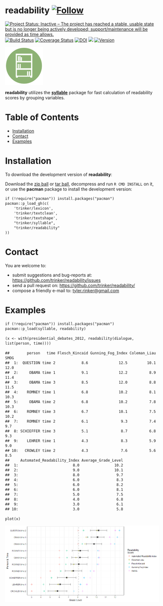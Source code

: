 readability   [![Follow](https://img.shields.io/twitter/follow/tylerrinker.svg?style=social)](https://twitter.com/intent/follow?screen_name=tylerrinker)
============


[![Project Status: Inactive – The project has reached a stable, usable state but is no longer being actively developed; support/maintenance will be provided as time allows.](https://www.repostatus.org/badges/latest/inactive.svg)](https://www.repostatus.org/#inactive)
[![Build
Status](https://travis-ci.org/trinker/readability.svg?branch=master)](https://travis-ci.org/trinker/readability)
[![Coverage
Status](https://coveralls.io/repos/trinker/readability/badge.svg?branch=master)](https://coveralls.io/r/trinker/readability?branch=master)
[![DOI](https://zenodo.org/badge/5398/trinker/readability.svg)](https://zenodo.org/badge/latestdoi/5398/trinker/readability)
[![](http://cranlogs.r-pkg.org/badges/readability)](https://cran.r-project.org/package=readability)
<a href="https://img.shields.io/badge/Version-0.1.2-orange.svg"><img src="https://img.shields.io/badge/Version-0.1.2-orange.svg" alt="Version"/></a>
</p>

![](tools/readability_logo/r_readability.png)

**readability** utilizes the
[**syllable**](https://github.com/trinker/syllable) package for fast
calculation of readability scores by grouping variables.


Table of Contents
============

-   [Installation](#installation)
-   [Contact](#contact)
-   [Examples](#examples)

Installation
============


To download the development version of **readability**:

Download the [zip
ball](https://github.com/trinker/readability/zipball/master) or [tar
ball](https://github.com/trinker/readability/tarball/master), decompress
and run `R CMD INSTALL` on it, or use the **pacman** package to install
the development version:

    if (!require("pacman")) install.packages("pacman")
    pacman::p_load_gh(c(
        'trinker/lexicon',
        'trinker/textclean',
        'trinker/textshape',
        "trinker/syllable", 
        "trinker/readability"
    ))

Contact
=======

You are welcome to:    
- submit suggestions and bug-reports at: <https://github.com/trinker/readability/issues>    
- send a pull request on: <https://github.com/trinker/readability/>    
- compose a friendly e-mail to: <tyler.rinker@gmail.com>    

Examples
========

    if (!require("pacman")) install.packages("pacman")
    pacman::p_load(syllable, readability)

    (x <- with(presidential_debates_2012, readability(dialogue, list(person, time))))

    ##        person   time Flesch_Kincaid Gunning_Fog_Index Coleman_Liau SMOG
    ##  1:  QUESTION time 2            8.6              12.5         10.1 12.0
    ##  2:     OBAMA time 1            9.1              12.2          8.9 11.4
    ##  3:     OBAMA time 3            8.5              12.0          8.8 11.5
    ##  4:    ROMNEY time 1            6.8              10.2          8.1 10.3
    ##  5:     OBAMA time 2            6.8              10.2          7.8 10.3
    ##  6:    ROMNEY time 3            6.7              10.1          7.5 10.2
    ##  7:    ROMNEY time 2            6.1               9.3          7.4  9.7
    ##  8: SCHIEFFER time 3            5.1               8.7          6.8  9.3
    ##  9:    LEHRER time 1            4.3               8.3          5.9  9.0
    ## 10:   CROWLEY time 2            4.3               7.6          5.6  8.5
    ##     Automated_Readability_Index Average_Grade_Level
    ##  1:                         8.0                10.2
    ##  2:                         9.0                10.1
    ##  3:                         8.0                 9.7
    ##  4:                         6.0                 8.3
    ##  5:                         6.0                 8.2
    ##  6:                         6.0                 8.1
    ##  7:                         5.0                 7.5
    ##  8:                         4.0                 6.8
    ##  9:                         3.0                 6.1
    ## 10:                         3.0                 5.8

    plot(x)

![](tools/figure/unnamed-chunk-4-1.png)
